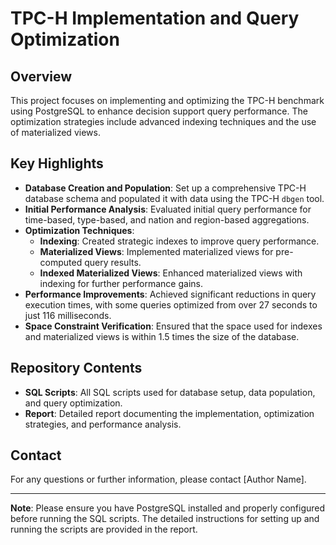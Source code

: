 # TPC-H Implementation and Query Optimization

## Overview

This project focuses on implementing and optimizing the TPC-H benchmark using PostgreSQL to enhance decision support query performance. The optimization strategies include advanced indexing techniques and the use of materialized views.

## Key Highlights

- **Database Creation and Population**: Set up a comprehensive TPC-H database schema and populated it with data using the TPC-H `dbgen` tool.
- **Initial Performance Analysis**: Evaluated initial query performance for time-based, type-based, and nation and region-based aggregations.
- **Optimization Techniques**:
  - **Indexing**: Created strategic indexes to improve query performance.
  - **Materialized Views**: Implemented materialized views for pre-computed query results.
  - **Indexed Materialized Views**: Enhanced materialized views with indexing for further performance gains.
- **Performance Improvements**: Achieved significant reductions in query execution times, with some queries optimized from over 27 seconds to just 116 milliseconds.
- **Space Constraint Verification**: Ensured that the space used for indexes and materialized views is within 1.5 times the size of the database.

## Repository Contents

- **SQL Scripts**: All SQL scripts used for database setup, data population, and query optimization.
- **Report**: Detailed report documenting the implementation, optimization strategies, and performance analysis.

## Contact

For any questions or further information, please contact [Author Name].

---

**Note**: Please ensure you have PostgreSQL installed and properly configured before running the SQL scripts. The detailed instructions for setting up and running the scripts are provided in the report.
